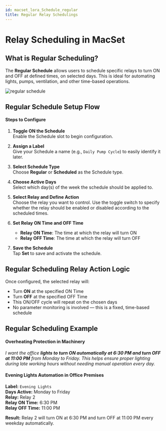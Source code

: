 ```yaml
---
id: macset_lora_Schedule_regular
title: Regular Relay Schedulings
---
```


# Relay Scheduling in MacSet

## What is Regular Scheduling?

The **Regular Schedule** allows users to schedule specific relays to turn ON and OFF at defined times, on selected days. This is ideal for automating lights, pumps, ventilation, and other time-based operations.

![regular schedule](/img/controller/regular_Schedule_lorawan_controller.svg)

## Regular Schedule Setup Flow

#### Steps to Configure

1. **Toggle ON the Schedule**  
   Enable the Schedule slot to begin configuration.

2. **Assign a Label**  
   Give your Schedule a name (e.g., `Daily Pump Cycle`) to easily identify it later.

3. **Select Schedule Type**  
   Choose **Regular** or **Scheduled** as the Schedule type.

4. **Choose Active Days**  
   Select which day(s) of the week the schedule should be applied to.

5. **Select Relay and Define Action**  
   Choose the relay you want to control. Use the toggle switch to specify whether the relay should be enabled or disabled according to the scheduled times.

6. **Set Relay ON Time and OFF Time**  
   - **Relay ON Time**: The time at which the relay will turn ON  
   - **Relay OFF Time**: The time at which the relay will turn OFF

7. **Save the Schedule**  
   Tap **Set** to save and activate the schedule.

## Regular Scheduling Relay Action Logic

Once configured, the selected relay will:

- Turn **ON** at the specified ON Time  
- Turn **OFF** at the specified OFF Time  
- This ON/OFF cycle will repeat on the chosen days  
- No parameter monitoring is involved — this is a fixed, time-based schedule

## Regular Scheduling  Example

#### Overheating Protection in Machinery

*I want the office **lights to turn ON automatically at 6:30 PM and turn OFF at 11:00 PM** from Monday to Friday. This helps ensure proper lighting during late working hours without needing manual operation every day.*

#### Evening Lights Automation in Office Premises

**Label:** `Evening Lights`  
**Days Active:** Monday to Friday  
**Relay:** Relay 2  
**Relay ON Time:** 6:30 PM  
**Relay OFF Time:** 11:00 PM  
  
**Result:** Relay 2 will turn ON at 6:30 PM and turn OFF at 11:00 PM every weekday automatically.
